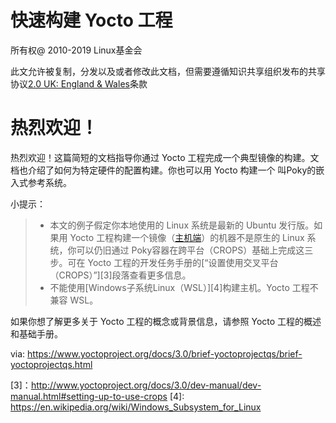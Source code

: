 [#]: translator: (guevaraya)
[#]: reviewer: ( )
[#]: publisher: ( )
[#]: url: ( https://www.yoctoproject.org/docs/3.0/brief-yoctoprojectqs/brief-yoctoprojectqs.html)
[#]: subject: (Yocto Project Quick Build)

快速构建 Yocto 工程
======
所有权@ 2010-2019 Linux基金会

此文允许被复制，分发以及或者修改此文档，但需要遵循知识共享组织发布的共享协议[2.0 UK: England & Wales][1]条款

热烈欢迎！
======
热烈欢迎！这篇简短的文档指导你通过 Yocto 工程完成一个典型镜像的构建。文档也介绍了如何为特定硬件的配置构建。你也可以用 Yocto 构建一个 叫Poky的嵌入式参考系统。

小提示：
>+ 本文的例子假定你本地使用的 Linux 系统是最新的 Ubuntu 发行版。如果用 Yocto 工程构建一个镜像（[主机端][2]）的机器不是原生的 Linux 系统，你可以仍旧通过 Poky容器在跨平台（CROPS）基础上完成这三步。可在 Yocto 工程的开发任务手册的[“设置使用交叉平台（CROPS）”][3]段落查看更多信息。
>+ 不能使用[Windows子系统Linux（WSL）][4]构建主机。Yocto 工程不兼容 WSL。 

如果你想了解更多关于 Yocto 工程的概念或背景信息，请参照 Yocto 工程的概述和基础手册。

via: https://www.yoctoproject.org/docs/3.0/brief-yoctoprojectqs/brief-yoctoprojectqs.html

[1]: https://creativecommons.org/licenses/by-sa/2.0/uk/
[2]: http://www.yoctoproject.org/docs/3.0/ref-manual/ref-manual.html#hardware-build-system-term
[3]：http://www.yoctoproject.org/docs/3.0/dev-manual/dev-manual.html#setting-up-to-use-crops
[4]: https://en.wikipedia.org/wiki/Windows_Subsystem_for_Linux
